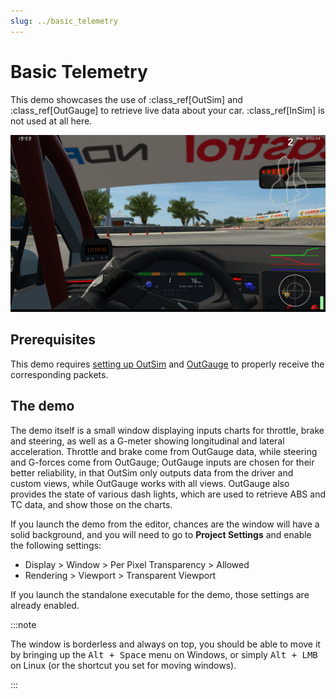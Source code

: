 ```yaml
---
slug: ../basic_telemetry
---
```


# Basic Telemetry

This demo showcases the use of :class_ref[OutSim] and :class_ref[OutGauge] to retrieve live data
about your car. :class_ref[InSim] is not used at all here.

![Telemetry](./telemetry_2.jpg)

## Prerequisites

This demo requires [setting up OutSim](/guides/getting_started/outsim/outsim.md)
and [OutGauge](/guides/getting_started/outgauge.md) to properly receive the corresponding packets.

## The demo

The demo itself is a small window displaying inputs charts for throttle, brake and steering,
as well as a G-meter showing longitudinal and lateral acceleration. Throttle and brake come from
OutGauge data, while steering and G-forces come from OutGauge; OutGauge inputs are chosen for
their better reliability, in that OutSim only outputs data from the driver and custom views,
while OutGauge works with all views. OutGauge also provides the state of various dash lights,
which are used to retrieve ABS and TC data, and show those on the charts.

If you launch the demo from the editor, chances are the window will have a solid background,
and you will need to go to **Project Settings** and enable the following settings:

* Display > Window > Per Pixel Transparency > Allowed
* Rendering > Viewport > Transparent Viewport

If you launch the standalone executable for the demo, those settings are already enabled.

:::note

The window is borderless and always on top, you should be able to move it by bringing up the
<kbd>Alt + Space</kbd> menu on Windows, or simply <kbd>Alt + LMB</kbd> on Linux (or the
shortcut you set for moving windows).

:::
